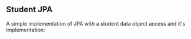## Student JPA

A simple implementation of JPA with a student data object access  and it's implementation:
